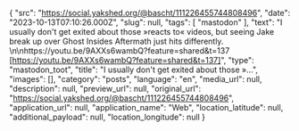 {
  "src": "https://social.yakshed.org/@bascht/111226455744808496",
  "date": "2023-10-13T07:10:26.000Z",
  "slug": null,
  "tags": [
    "mastodon"
  ],
  "text": "I usually don't get exited about those »reacts to« videos, but seeing Jake break up over Ghost Insides Aftermath just hits differently. \n\nhttps://youtu.be/9AXXs6wambQ?feature=shared&t=137 [https://youtu.be/9AXXs6wambQ?feature=shared&t=137]",
  "type": "mastodon_toot",
  "title": "I usually don't get exited about those »…",
  "images": [],
  "category": "posts",
  "language": "en",
  "media_url": null,
  "description": null,
  "preview_url": null,
  "original_url": "https://social.yakshed.org/@bascht/111226455744808496",
  "application_url": null,
  "application_name": "Web",
  "location_latitude": null,
  "additional_payload": null,
  "location_longitude": null
}